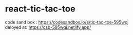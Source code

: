 # react-tic-tac-toe
code sand box : https://codesandbox.io/s/tic-tac-toe-595wqj
<br />
deloyed at: https://csb-595wqj.netlify.app/
